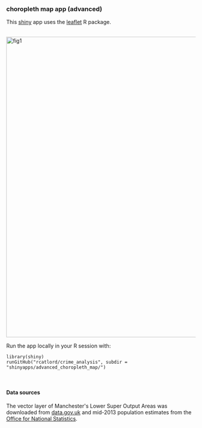 ### choropleth map app (advanced)

This [shiny](http://shiny.rstudio.com) app uses the [leaflet](https://rstudio.github.io/leaflet/) R package.
<br>
<br>

<img src="https://github.com/rcatlord/crime_analysis/blob/master/images/advanced_choropleth_map_app.png" alt="fig1" width="800">

<br>

Run the app locally in your R session with:

```
library(shiny)
runGitHub("rcatlord/crime_analysis", subdir = "shinyapps/advanced_choropleth_map/")
```

<br>

#### Data sources     
The vector layer of Manchester's Lower Super Output Areas was downloaded from 
[data.gov.uk](https://data.gov.uk/dataset/lower_layer_super_output_area_lsoa_boundaries) 
and mid-2013 population estimates from the [Office for National Statistics](http://www.ons.gov.uk/ons/rel/sape/small-area-population-estimates/mid-2014-and-mid-2013/rft-coa-north-east-2013.zip).
